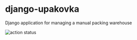 # django-upakovka
Django application for managing a manual packing warehouse

![action status](https://github.com/bgelov/django-upakovka/blob/main/.github/workflows/django-unittest.yml/badge.svg)
